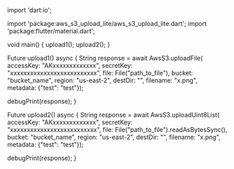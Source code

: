 import 'dart:io';

import 'package:aws_s3_upload_lite/aws_s3_upload_lite.dart';
import 'package:flutter/material.dart';

void main() {
  upload1();
  upload2();
}

Future<void> upload1() async {
  String response = await AwsS3.uploadFile(
      accessKey: "AKxxxxxxxxxxxxx",
      secretKey: "xxxxxxxxxxxxxxxxxxxxxxxxxx",
      file: File("path_to_file"),
      bucket: "bucket_name",
      region: "us-east-2",
      destDir: "",
      filename: "x.png",
      metadata: {"test": "test"});

  debugPrint(response);
}

Future<void> upload2() async {
  String response = await AwsS3.uploadUint8List(
      accessKey: "AKxxxxxxxxxxxxx",
      secretKey: "xxxxxxxxxxxxxxxxxxxxxxxxxx",
      file: File("path_to_file").readAsBytesSync(),
      bucket: "bucket_name",
      region: "us-east-2",
      destDir: "",
      filename: "x.png",
      metadata: {"test": "test"});

  debugPrint(response);
}
